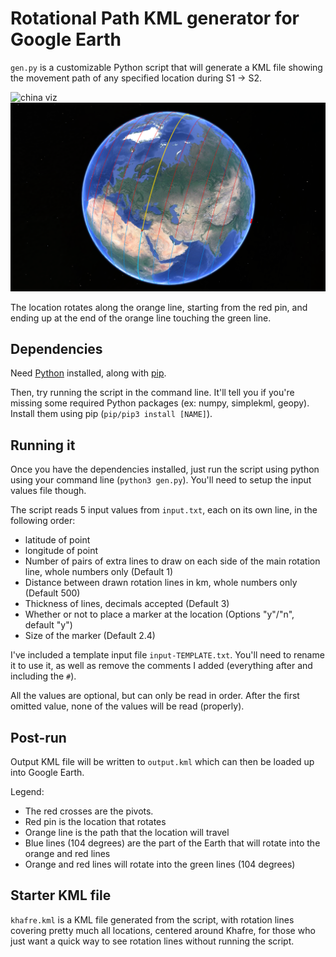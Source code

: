 # Rotational Path KML generator for Google Earth

`gen.py` is a customizable Python script that will generate a KML file showing the movement path of any specified location during S1 -> S2.

![china viz](img/beijing-viz.png "china viz")
![world viz](img/world-viz.png "world viz")

The location rotates along the orange line, starting from the red pin, and ending up at the end of the orange line touching the green line.

## Dependencies

Need [Python](https://www.python.org/downloads/) installed, along with [pip](https://pip.pypa.io/en/stable/installation/).

Then, try running the script in the command line. It'll tell you if you're missing some required Python packages (ex: numpy, simplekml, geopy). Install them using pip (`pip/pip3 install [NAME]`).

## Running it

Once you have the dependencies installed, just run the script using python using your command line (`python3 gen.py`). You'll need to setup the input values file though.

The script reads 5 input values from `input.txt`, each on its own line, in the following order:
- latitude of point
- longitude of point
- Number of pairs of extra lines to draw on each side of the main rotation line, whole numbers only (Default 1)
- Distance between drawn rotation lines in km, whole numbers only (Default 500)
- Thickness of lines, decimals accepted (Default 3)
- Whether or not to place a marker at the location (Options "y"/"n", default "y")
- Size of the marker (Default 2.4)

I've included a template input file `input-TEMPLATE.txt`. You'll need to rename it to use it, as well as remove the comments I added (everything after and including the `#`).

All the values are optional, but can only be read in order. After the first omitted value, none of the values will be read (properly).

## Post-run

Output KML file will be written to `output.kml` which can then be loaded up into Google Earth.

Legend:
- The red crosses are the pivots.
- Red pin is the location that rotates
- Orange line is the path that the location will travel
- Blue lines (104 degrees) are the part of the Earth that will rotate into the orange and red lines
- Orange and red lines will rotate into the green lines (104 degrees)

## Starter KML file

`khafre.kml` is a KML file generated from the script, with rotation lines covering pretty much all locations, centered around Khafre, for those who just want a quick way to see rotation lines without running the script.
